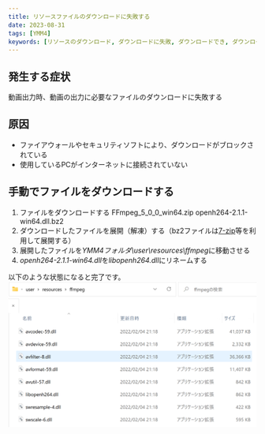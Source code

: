 ```yaml
---
title: リソースファイルのダウンロードに失敗する
date: 2023-08-31
tags: [YMM4]
keywords: [リソースのダウンロード, ダウンロードに失敗, ダウンロードでき, ダウンロード出来]
---
```

## 発生する症状
動画出力時、動画の出力に必要なファイルのダウンロードに失敗する

## 原因
 - ファイアウォールやセキュリティソフトにより、ダウンロードがブロックされている
 - 使用しているPCがインターネットに接続されていない

## 手動でファイルをダウンロードする
1. ファイルをダウンロードする
<Download url="https://object-storage.tyo1.conoha.io/v1/nc_4fac3ef0e6d843249e0ab2f1fc3e8f85/public/FFmpeg_5_0_0_win64.zip">FFmpeg_5_0_0_win64.zip</Download>
<Download url="https://github.com/cisco/openh264/releases/download/v2.1.1/openh264-2.1.1-win64.dll.bz2">openh264-2.1.1-win64.dll.bz2</Download>
1. ダウンロードしたファイルを展開（解凍）する（bz2ファイルは[7-zip](https://7-zip.opensource.jp/)等を利用して展開する）
1. 展開したファイルを*YMM4フォルダ\user\resources\ffmpeg*に移動させる
1. *openh264-2.1.1-win64.dll*を*libopenh264.dll*にリネームする

以下のような状態になると完了です。
![スクリーンショット](リソースファイルのダウンロードに失敗する_2708.png)